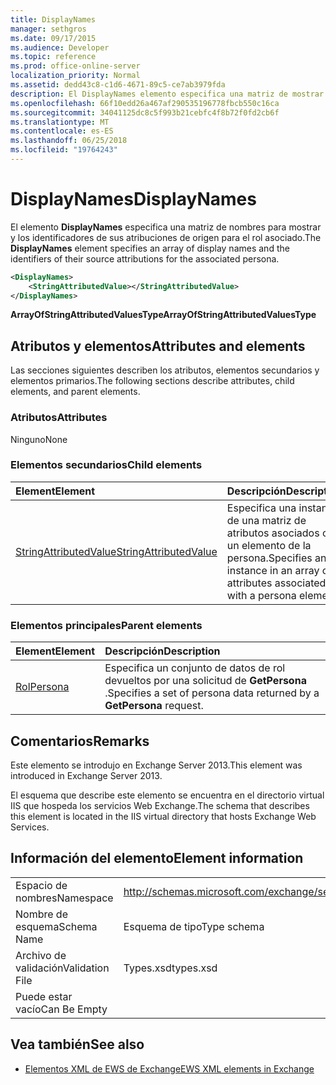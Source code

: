 ```yaml
---
title: DisplayNames
manager: sethgros
ms.date: 09/17/2015
ms.audience: Developer
ms.topic: reference
ms.prod: office-online-server
localization_priority: Normal
ms.assetid: dedd43c8-c1d6-4671-89c5-ce7ab3979fda
description: El DisplayNames elemento especifica una matriz de mostrar los nombres y los identificadores de sus atribuciones de origen para el rol asociado.
ms.openlocfilehash: 66f10edd26a467af290535196778fbcb550c16ca
ms.sourcegitcommit: 34041125dc8c5f993b21cebfc4f8b72f0fd2cb6f
ms.translationtype: MT
ms.contentlocale: es-ES
ms.lasthandoff: 06/25/2018
ms.locfileid: "19764243"
---
```

# <a name="displaynames"></a><span data-ttu-id="e2408-103">DisplayNames</span><span class="sxs-lookup"><span data-stu-id="e2408-103">DisplayNames</span></span>

<span data-ttu-id="e2408-104">El elemento **DisplayNames** especifica una matriz de nombres para mostrar y los identificadores de sus atribuciones de origen para el rol asociado.</span><span class="sxs-lookup"><span data-stu-id="e2408-104">The **DisplayNames** element specifies an array of display names and the identifiers of their source attributions for the associated persona.</span></span> 
  
```xml
<DisplayNames>
    <StringAttributedValue></StringAttributedValue>
</DisplayNames>
```

 <span data-ttu-id="e2408-105">**ArrayOfStringAttributedValuesType**</span><span class="sxs-lookup"><span data-stu-id="e2408-105">**ArrayOfStringAttributedValuesType**</span></span>
## <a name="attributes-and-elements"></a><span data-ttu-id="e2408-106">Atributos y elementos</span><span class="sxs-lookup"><span data-stu-id="e2408-106">Attributes and elements</span></span>

<span data-ttu-id="e2408-107">Las secciones siguientes describen los atributos, elementos secundarios y elementos primarios.</span><span class="sxs-lookup"><span data-stu-id="e2408-107">The following sections describe attributes, child elements, and parent elements.</span></span>
  
### <a name="attributes"></a><span data-ttu-id="e2408-108">Atributos</span><span class="sxs-lookup"><span data-stu-id="e2408-108">Attributes</span></span>

<span data-ttu-id="e2408-109">Ninguno</span><span class="sxs-lookup"><span data-stu-id="e2408-109">None</span></span>
  
### <a name="child-elements"></a><span data-ttu-id="e2408-110">Elementos secundarios</span><span class="sxs-lookup"><span data-stu-id="e2408-110">Child elements</span></span>

|<span data-ttu-id="e2408-111">**Element**</span><span class="sxs-lookup"><span data-stu-id="e2408-111">**Element**</span></span>|<span data-ttu-id="e2408-112">**Descripción**</span><span class="sxs-lookup"><span data-stu-id="e2408-112">**Description**</span></span>|
|:-----|:-----|
|[<span data-ttu-id="e2408-113">StringAttributedValue</span><span class="sxs-lookup"><span data-stu-id="e2408-113">StringAttributedValue</span></span>](stringattributedvalue.md) <br/> |<span data-ttu-id="e2408-114">Especifica una instancia de una matriz de atributos asociados con un elemento de la persona.</span><span class="sxs-lookup"><span data-stu-id="e2408-114">Specifies an instance in an array of attributes associated with a persona element.</span></span>  <br/> |
   
### <a name="parent-elements"></a><span data-ttu-id="e2408-115">Elementos principales</span><span class="sxs-lookup"><span data-stu-id="e2408-115">Parent elements</span></span>

|<span data-ttu-id="e2408-116">**Element**</span><span class="sxs-lookup"><span data-stu-id="e2408-116">**Element**</span></span>|<span data-ttu-id="e2408-117">**Descripción**</span><span class="sxs-lookup"><span data-stu-id="e2408-117">**Description**</span></span>|
|:-----|:-----|
|[<span data-ttu-id="e2408-118">Rol</span><span class="sxs-lookup"><span data-stu-id="e2408-118">Persona</span></span>](persona.md) <br/> |<span data-ttu-id="e2408-119">Especifica un conjunto de datos de rol devueltos por una solicitud de **GetPersona** .</span><span class="sxs-lookup"><span data-stu-id="e2408-119">Specifies a set of persona data returned by a **GetPersona** request.</span></span>  <br/> |
   
## <a name="remarks"></a><span data-ttu-id="e2408-120">Comentarios</span><span class="sxs-lookup"><span data-stu-id="e2408-120">Remarks</span></span>

<span data-ttu-id="e2408-121">Este elemento se introdujo en Exchange Server 2013.</span><span class="sxs-lookup"><span data-stu-id="e2408-121">This element was introduced in Exchange Server 2013.</span></span>
  
<span data-ttu-id="e2408-122">El esquema que describe este elemento se encuentra en el directorio virtual IIS que hospeda los servicios Web Exchange.</span><span class="sxs-lookup"><span data-stu-id="e2408-122">The schema that describes this element is located in the IIS virtual directory that hosts Exchange Web Services.</span></span>
  
## <a name="element-information"></a><span data-ttu-id="e2408-123">Información del elemento</span><span class="sxs-lookup"><span data-stu-id="e2408-123">Element information</span></span>

|||
|:-----|:-----|
|<span data-ttu-id="e2408-124">Espacio de nombres</span><span class="sxs-lookup"><span data-stu-id="e2408-124">Namespace</span></span>  <br/> |http://schemas.microsoft.com/exchange/services/2006/types  <br/> |
|<span data-ttu-id="e2408-125">Nombre de esquema</span><span class="sxs-lookup"><span data-stu-id="e2408-125">Schema Name</span></span>  <br/> |<span data-ttu-id="e2408-126">Esquema de tipo</span><span class="sxs-lookup"><span data-stu-id="e2408-126">Type schema</span></span>  <br/> |
|<span data-ttu-id="e2408-127">Archivo de validación</span><span class="sxs-lookup"><span data-stu-id="e2408-127">Validation File</span></span>  <br/> |<span data-ttu-id="e2408-128">Types.xsd</span><span class="sxs-lookup"><span data-stu-id="e2408-128">types.xsd</span></span>  <br/> |
|<span data-ttu-id="e2408-129">Puede estar vacío</span><span class="sxs-lookup"><span data-stu-id="e2408-129">Can Be Empty</span></span>  <br/> ||
   
## <a name="see-also"></a><span data-ttu-id="e2408-130">Vea también</span><span class="sxs-lookup"><span data-stu-id="e2408-130">See also</span></span>

- [<span data-ttu-id="e2408-131">Elementos XML de EWS de Exchange</span><span class="sxs-lookup"><span data-stu-id="e2408-131">EWS XML elements in Exchange</span></span>](ews-xml-elements-in-exchange.md)

